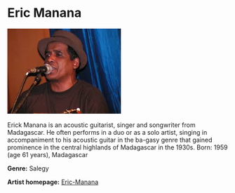 # Eric Manana


![Picture of eric](eric-manana.jpg)



Erick Manana is an acoustic guitarist, singer and songwriter from Madagascar. He often performs in a duo or as a solo artist, singing in accompaniment to his acoustic guitar in the ba-gasy genre that gained prominence in the central highlands of Madagascar in the 1930s.
Born: 1959 (age 61 years), Madagascar

**Genre:** Salegy




**Artist homepage:** [Eric-Manana](https://web.facebook.com/erickmananaPAGEOFFICIELLE/?_rdc=1&_)
